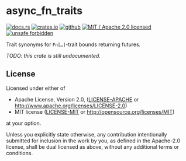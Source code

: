 # async_fn_traits

[![docs.rs]](https://docs.rs/async_fn_traits)
[![crates.io]](https://crates.io/crates/async_fn_traits)
[![github]](https://github.com/steffahn/async_fn_traits)
[![MIT / Apache 2.0 licensed]](#License)
[![unsafe forbidden]](https://github.com/rust-secure-code/safety-dance/)

[github]: https://img.shields.io/badge/github-steffahn/async__fn__traits-yellowgreen.svg
[crates.io]: https://img.shields.io/crates/v/async_fn_traits.svg
[MIT / Apache 2.0 licensed]: https://img.shields.io/crates/l/async_fn_traits.svg
[docs.rs]: https://docs.rs/async_fn_traits/badge.svg
[unsafe forbidden]: https://img.shields.io/badge/unsafe-forbidden-success.svg

Trait synonyms for `Fn[…]`-trait bounds returning futures.

_TODO: this crate is still undocumented._

## License
Licensed under either of

 * Apache License, Version 2.0, ([LICENSE-APACHE](LICENSE-APACHE) or http://www.apache.org/licenses/LICENSE-2.0)
 * MIT license ([LICENSE-MIT](LICENSE-MIT) or http://opensource.org/licenses/MIT)

at your option.

Unless you explicitly state otherwise, any contribution intentionally submitted for inclusion in
the work by you, as defined in the Apache-2.0 license, shall be dual licensed as above, without
any additional terms or conditions.
